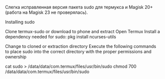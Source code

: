 Слегка исправленная версия пакета sudo для термукса и Magisk 20+ (работа на Magisk 23 не проверялась). 

Installing sudo

Clone termux-sudo or download to phone and extract
Open Termux
Install a dependency needed for sudo:
pkg install ncurses-utils

Change to cloned or extraction directory
Execute the following commands to place sudo into the correct directory with the proper permissions and ownership

cat sudo > /data/data/com.termux/files/usr/bin/sudo
chmod 700 /data/data/com.termux/files/usr/bin/sudo
